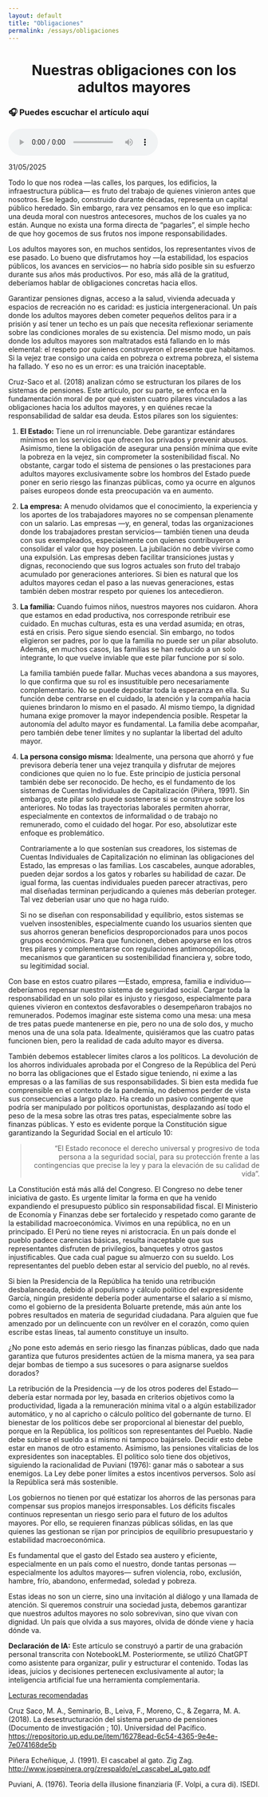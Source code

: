 ```yaml
---
layout: default
title: "Obligaciones"
permalink: /essays/obligaciones
---
```

<center> <h1>Nuestras obligaciones con los adultos mayores</h1> </center>

<h3>🎧 Puedes escuchar el artículo aquí</h3>
<audio controls>
  <source src="/audio/ObligacionesAdultosMayoresLeiva2025.mp3" type="audio/mpeg">
  Tu navegador no soporta audio HTML5.
</audio>

31/05/2025

Todo lo que nos rodea —las calles, los parques, los edificios, la infraestructura pública— es fruto del trabajo de quienes vinieron antes que nosotros. Ese legado, construido durante décadas, representa un capital público heredado. Sin embargo, rara vez pensamos en lo que eso implica: una deuda moral con nuestros antecesores, muchos de los cuales ya no están. Aunque no exista una forma directa de “pagarles”, el simple hecho de que hoy gocemos de sus frutos nos impone responsabilidades.

Los adultos mayores son, en muchos sentidos, los representantes vivos de ese pasado. Lo bueno que disfrutamos hoy —la estabilidad, los espacios públicos, los avances en servicios— no habría sido posible sin su esfuerzo durante sus años más productivos. Por eso, más allá de la gratitud, deberíamos hablar de obligaciones concretas hacia ellos.

Garantizar pensiones dignas, acceso a la salud, vivienda adecuada y espacios de recreación no es caridad: es justicia intergeneracional. Un país donde los adultos mayores deben cometer pequeños delitos para ir a prisión y así tener un techo es un país que necesita reflexionar seriamente sobre las condiciones morales de su existencia. Del mismo modo, un país donde los adultos mayores son maltratados está fallando en lo más elemental: el respeto por quienes construyeron el presente que habitamos. Si la vejez trae consigo una caída en pobreza o extrema pobreza, el sistema ha fallado. Y eso no es un error: es una traición inaceptable.

Cruz-Saco et al. (2018) analizan cómo se estructuran los pilares de los sistemas de pensiones. Este artículo, por su parte, se enfoca en la fundamentación moral de por qué existen cuatro pilares vinculados a las obligaciones hacia los adultos mayores, y en quiénes recae la responsabilidad de saldar esa deuda. Estos pilares son los siguientes:

1. **El Estado:** Tiene un rol irrenunciable. Debe garantizar estándares mínimos en los servicios que ofrecen los privados y prevenir abusos. Asimismo, tiene la obligación de asegurar una pensión mínima que evite la pobreza en la vejez, sin comprometer la sostenibilidad fiscal. No obstante, cargar todo el sistema de pensiones o las prestaciones para adultos mayores exclusivamente sobre los hombros del Estado puede poner en serio riesgo las finanzas públicas, como ya ocurre en algunos países europeos donde esta preocupación va en aumento.

2. **La empresa:** A menudo olvidamos que el conocimiento, la experiencia y los aportes de los trabajadores mayores no se compensan plenamente con un salario. Las empresas —y, en general, todas las organizaciones donde los trabajadores prestan servicios— también tienen una deuda con sus exempleados, especialmente con quienes contribuyeron a consolidar el valor que hoy poseen. La jubilación no debe vivirse como una expulsión. Las empresas deben facilitar transiciones justas y dignas, reconociendo que sus logros actuales son fruto del trabajo acumulado por generaciones anteriores. Si bien es natural que los adultos mayores cedan el paso a las nuevas generaciones, estas también deben mostrar respeto por quienes los antecedieron.

3. **La familia:** Cuando fuimos niños, nuestros mayores nos cuidaron. Ahora que estamos en edad productiva, nos corresponde retribuir ese cuidado. En muchas culturas, esta es una verdad asumida; en otras, está en crisis. Pero sigue siendo esencial. Sin embargo, no todos eligieron ser padres, por lo que la familia no puede ser un pilar absoluto. Además, en muchos casos, las familias se han reducido a un solo integrante, lo que vuelve inviable que este pilar funcione por sí solo.

    La familia también puede fallar. Muchas veces abandona a sus mayores, lo que confirma que su rol es insustituible pero necesariamente complementario. No se puede depositar toda la esperanza en ella. Su función debe centrarse en el cuidado, la atención y la compañía hacia quienes brindaron lo mismo en el pasado. Al mismo tiempo, la dignidad humana exige promover la mayor independencia posible. Respetar la autonomía del adulto mayor es fundamental. La familia debe acompañar, pero también debe tener límites y no suplantar la libertad del adulto mayor.

4. **La persona consigo misma:** Idealmente, una persona que ahorró y fue previsora debería tener una vejez tranquila y disfrutar de mejores condiciones que quien no lo fue. Este principio de justicia personal también debe ser reconocido. De hecho, es el fundamento de los sistemas de Cuentas Individuales de Capitalización (Piñera, 1991). Sin embargo, este pilar solo puede sostenerse si se construye sobre los anteriores. No todas las trayectorias laborales permiten ahorrar, especialmente en contextos de informalidad o de trabajo no remunerado, como el cuidado del hogar. Por eso, absolutizar este enfoque es problemático.

    Contrariamente a lo que sostenían sus creadores, los sistemas de Cuentas Individuales de Capitalización no eliminan las obligaciones del Estado, las empresas o las familias. Los cascabeles, aunque adorables, pueden dejar sordos a los gatos y robarles su habilidad de cazar. De igual forma, las cuentas individuales pueden parecer atractivas, pero mal diseñadas terminan perjudicando a quienes más deberían proteger. Tal vez deberían usar uno que no haga ruido.

    Si no se diseñan con responsabilidad y equilibrio, estos sistemas se vuelven insostenibles, especialmente cuando los usuarios sienten que sus ahorros generan beneficios desproporcionados para unos pocos grupos económicos. Para que funcionen, deben apoyarse en los otros tres pilares y complementarse con regulaciones antimonopólicas, mecanismos que garanticen su sostenibilidad financiera y, sobre todo, su legitimidad social.

Con base en estos cuatro pilares —Estado, empresa, familia e individuo— deberíamos repensar nuestro sistema de seguridad social. Cargar toda la responsabilidad en un solo pilar es injusto y riesgoso, especialmente para quienes vivieron en contextos desfavorables o desempeñaron trabajos no remunerados. Podemos imaginar este sistema como una mesa: una mesa de tres patas puede mantenerse en pie, pero no una de solo dos, y mucho menos una de una sola pata. Idealmente, quisiéramos que las cuatro patas funcionen bien, pero la realidad de cada adulto mayor es diversa.

También debemos establecer límites claros a los políticos. La devolución de los ahorros individuales aprobada por el Congreso de la República del Perú no borra las obligaciones que el Estado sigue teniendo, ni exime a las empresas o a las familias de sus responsabilidades. Si bien esta medida fue comprensible en el contexto de la pandemia, no debemos perder de vista sus consecuencias a largo plazo. Ha creado un pasivo contingente que podría ser manipulado por políticos oportunistas, desplazando así todo el peso de la mesa sobre las otras tres patas, especialmente sobre las finanzas públicas. Y esto es evidente porque la Constitución sigue garantizando la Seguridad Social en el artículo 10:

<blockquote style="text-align: right;">
  “El Estado reconoce el derecho universal y progresivo de toda persona a la seguridad social, para su protección frente a las contingencias que precise la ley y para la elevación de su calidad de vida”.
</blockquote>

La Constitución está más allá del Congreso. El Congreso no debe tener iniciativa de gasto. Es urgente limitar la forma en que ha venido expandiendo el presupuesto público sin responsabilidad fiscal. El Ministerio de Economía y Finanzas debe ser fortalecido y respetado como garante de la estabilidad macroeconómica. Vivimos en una república, no en un principado. El Perú no tiene reyes ni aristocracia. En un país donde el pueblo padece carencias básicas, resulta inaceptable que sus representantes disfruten de privilegios, banquetes y otros gastos injustificables. Que cada cual pague su almuerzo con su sueldo. Los representantes del pueblo deben estar al servicio del pueblo, no al revés.

Si bien la Presidencia de la República ha tenido una retribución desbalanceada, debido al populismo y cálculo político del expresidente García, ningún presidente debería poder aumentarse el salario a sí mismo, como el gobierno de la presidenta Boluarte pretende, más aún ante los pobres resultados en materia de seguridad ciudadana. Para alguien que fue amenzado por un delincuente con un revólver en el corazón, como quien escribe estas líneas, tal aumento constituye un insulto.

¿No pone esto además en serio riesgo las finanzas públicas, dado que nada garantiza que futuros presidentes actúen de la misma manera, ya sea para dejar bombas de tiempo a sus sucesores o para asignarse sueldos dorados?

La retribución de la Presidencia —y de los otros poderes del Estado— debería estar normada por ley, basada en criterios objetivos como la productividad, ligada a la remuneración mínima vital o a algún estabilizador automático, y no al capricho o cálculo político del gobernante de turno. El bienestar de los políticos debe ser proporcional al bienestar del pueblo, porque en la República, los políticos son representantes del Pueblo. Nadie debe subirse el sueldo a sí mismo ni tampoco bajárselo. Decidir esto debe estar en manos de otro estamento. Asimismo, las pensiones vitalicias de los expresidentes son inaceptables. El político solo tiene dos objetivos, siguiendo la racionalidad de Puviani (1976): ganar más o sabotear a sus enemigos. La Ley debe poner límites a estos incentivos perversos. Solo así la República será más sostenible.

Los gobiernos no tienen por qué estatizar los ahorros de las personas para compensar sus propios manejos irresponsables. Los déficits fiscales continuos representan un riesgo serio para el futuro de los adultos mayores. Por ello, se requieren finanzas públicas sólidas, en las que quienes las gestionan se rijan por principios de equilibrio presupuestario y estabilidad macroeconómica.

Es fundamental que el gasto del Estado sea austero y eficiente, especialmente en un país como el nuestro, donde tantas personas —especialmente los adultos mayores— sufren violencia, robo, exclusión, hambre, frío, abandono, enfermedad, soledad y pobreza.

Estas ideas no son un cierre, sino una invitación al diálogo y una llamada de atención. Si queremos construir una sociedad justa, debemos garantizar que nuestros adultos mayores no solo sobrevivan, sino que vivan con dignidad. Un país que olvida a sus mayores, olvida de dónde viene y hacia dónde va. 

**Declaración de IA:** Este artículo se construyó a partir de una grabación personal transcrita con NotebookLM. Posteriormente, se utilizó ChatGPT como asistente para organizar, pulir y estructurar el contenido. Todas las ideas, juicios y decisiones pertenecen exclusivamente al autor; la inteligencia artificial fue una herramienta complementaria.

<u>Lecturas recomendadas</u>

Cruz Saco, M. A., Seminario, B., Leiva, F., Moreno, C., & Zegarra, M. A. (2018). La desestructuración del sistema peruano de pensiones (Documento de investigación ; 10). Universidad del Pacífico. https://repositorio.up.edu.pe/item/16278ead-6c54-4365-9e4e-7e074168de5b

Piñera Echeñique, J. (1991). El cascabel al gato. Zig Zag. http://www.josepinera.org/zrespaldo/el_cascabel_al_gato.pdf

Puviani, A. (1976). Teoria della illusione finanziaria (F. Volpi, a cura di). ISEDI.
